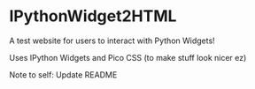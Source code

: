 # IPythonWidget2HTML
A test website for users to interact with Python Widgets!

Uses IPython Widgets and Pico CSS (to make stuff look nicer ez)

Note to self: Update README
